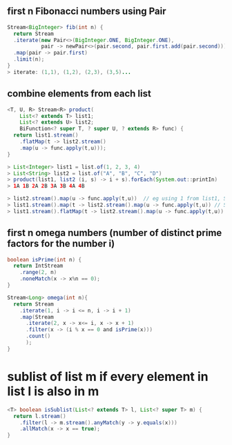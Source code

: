 ## first n Fibonacci numbers using Pair
```Java
Stream<BigInteger> fib(int n) {
  return Stream
  .iterate(new Pair<>(BigInteger.ONE, BigInteger.ONE),
           pair -> newPair<>(pair.second, pair.first.add(pair.second)))
  .map(pair -> pair.first)
  .limit(n);
}
> iterate: (1,1), (1,2), (2,3), (3,5)...
```

## combine elements from each list
```Java
<T, U, R> Stream<R> product(
    List<? extends T> list1;
    List<? extends U> list2;
    BiFunction<? super T, ? super U, ? extends R> func) {
  return list1.stream()
    .flatMap(t -> list2.stream()
    .map(u -> func.apply(t,u)));
}

> List<Integer> list1 = list.of(1, 2, 3, 4)
> List<String> list2 = list.of("A", "B", "C", "D")
> product(list1, list2 (i, s) -> i + s).forEach(System.out::printIn)
> 1A 1B 2A 2B 3A 3B 4A 4B

> list2.stream().map(u -> func.apply(t,u))  // eg using 1 from list1, Stream.of(1A, 1B)
> list1.stream().map(t -> list2.stream().map(u -> func.apply(t,u)) // Stream.of([1A, 1B], [2A, 2B], [3A, 3B], [4A, 4B])
> list1.stream().flatMap(t -> list2.stream().map(u -> func.apply(t,u)) // Stream.of(1A, 1B, 2A, 2B, 3A, 3B, 4A, 4B)
```

## first n omega numbers (number of distinct prime factors for the number i)
```Java
boolean isPrime(int n) {
  return IntStream
    .range(2, n)
    .noneMatch(x -> x%n == 0);
}

Stream<Long> omega(int n){
  return Stream
    .iterate(1, i -> i <= n, i -> i + 1)
    .map(Stream
      .iterate(2, x -> x<= i, x -> x + 1)
      .filter(x -> (i % x == 0 and isPrime(x)))
      .count()
      );
} 
```

# sublist of list m if every element in list l is also in m 
```Java
<T> boolean isSublist(List<? extends T> l, List<? super T> m) {
  return l.stream()
    .filter(l -> m.stream().anyMatch(y -> y.equals(x)))
    .allMatch(x -> x == true);
}
```


  
